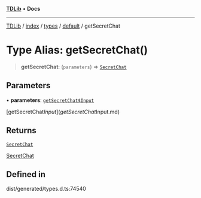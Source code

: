 [**TDLib**](../../../../../../README.md) • **Docs**

***

[TDLib](../../../../../../modules.md) / [index](../../../../../README.md) / [types](../../../README.md) / [default](../README.md) / getSecretChat

# Type Alias: getSecretChat()

> **getSecretChat**: (`parameters`) => [`SecretChat`](SecretChat.md)

## Parameters

• **parameters**: [`getSecretChat$Input`](getSecretChat$Input.md)

[getSecretChat$Input](getSecretChat$Input.md)

## Returns

[`SecretChat`](SecretChat.md)

[SecretChat](SecretChat.md)

## Defined in

dist/generated/types.d.ts:74540
